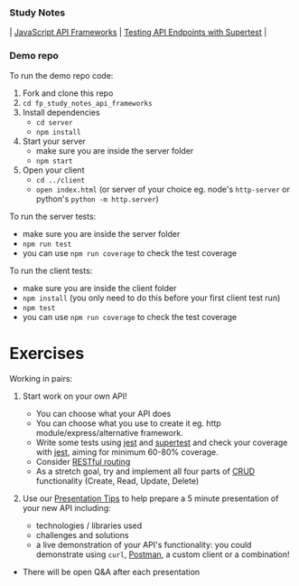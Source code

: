 ### Study Notes
| [JavaScript API Frameworks](https://github.com/getfutureproof/fp_guides_wiki/wiki/JavaScript-API-Frameworks) | [Testing API Endpoints with Supertest](https://github.com/getfutureproof/fp_guides_wiki/wiki/API-Endpoint-Testing-with-Supertest) |

### Demo repo
To run the demo repo code:
1. Fork and clone this repo
2. `cd fp_study_notes_api_frameworks`
3. Install dependencies
    - `cd server`
    - `npm install`
4. Start your server
    - make sure you are inside the server folder
    - `npm start`
5. Open your client
    - `cd ../client`
    - `open index.html` (or server of your choice eg. node's `http-server` or python's `python -m http.server`)
  
To run the server tests:
   - make sure you are inside the server folder
   - `npm run test`
   - you can use `npm run coverage` to check the test coverage

To run the client tests:
   - make sure you are inside the client folder
   - `npm install` (you only need to do this before your first client test run)
   - `npm test`
   - you can use `npm run coverage` to check the test coverage


# Exercises
Working in pairs:
1. Start work on your own API!
   - You can choose what your API does
   - You can choose what you use to create it eg. http module/express/alternative framework.
   - Write some tests using [jest](https://jestjs.io/docs/en/getting-started) and [supertest](https://www.npmjs.com/package/supertest) and check your coverage with [jest](https://jestjs.io/docs/en/cli#--coverageboolean), aiming for minimum 60-80% coverage.
    - Consider [RESTful routing](https://gist.github.com/alexpchin/09939db6f81d654af06b)
    - As a stretch goal, try and implement all four parts of [CRUD](https://en.wikipedia.org/wiki/Create,_read,_update_and_delete) functionality (Create, Read, Update, Delete)


2. Use our [Presentation Tips](https://gist.github.com/getfutureproof-admin/8858ae4a2e9ef624422b0ed502d9332d) to help prepare a 5 minute presentation of your new API including:
    - technologies / libraries used
    - challenges and solutions
    - a live demonstration of your API's functionality: you could demonstrate using `curl`, [Postman](https://www.postman.com/), a custom client or a combination!
  - There will be open Q&A after each presentation
  
